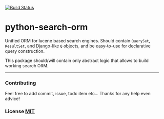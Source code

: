 [![Build Status](https://travis-ci.org/ubombi/python-search-orm.svg?branch=master)](https://travis-ci.org/ubombi/python-search-orm)
# python-search-orm
Unified ORM for lucene based search engines. Should contain `QuerySet`, `ResultSet`, and Django-like `Q` objects, and be easy-to-use for declarative query construction.  

This package should/will contain only abstract logic that allows to build working search ORM.


----------

### Contributing ###
Feel free to add commit, issue, todo item etc...
Thanks for any help even advice!
### License [MIT](https://github.com/ubombi/python-search-orm/blob/master/LICENSE "MIT License") ###

    
